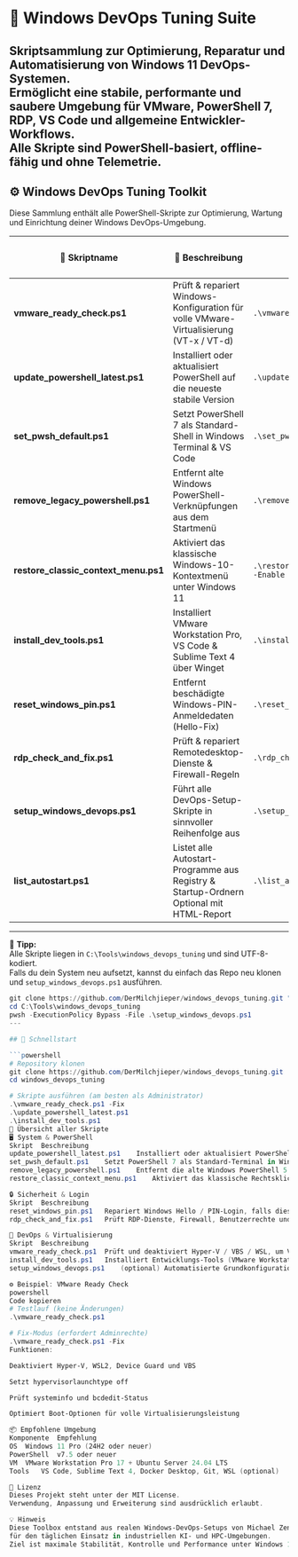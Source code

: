 # 🧰 Windows DevOps Tuning Suite

Skriptsammlung zur Optimierung, Reparatur und Automatisierung von Windows 11 DevOps-Systemen.  
Ermöglicht eine stabile, performante und saubere Umgebung für VMware, PowerShell 7, RDP, VS Code und allgemeine Entwickler-Workflows.  
Alle Skripte sind **PowerShell-basiert**, **offline-fähig** und **ohne Telemetrie**.
---

## ⚙️ Windows DevOps Tuning Toolkit

Diese Sammlung enthält alle PowerShell-Skripte zur Optimierung, Wartung und Einrichtung deiner Windows DevOps-Umgebung.

| 🧩 Skriptname | 📝 Beschreibung | 💻 Beispielbefehl | 🔒 Admin nötig |
|---------------|----------------|-------------------|----------------|
| **vmware_ready_check.ps1** | Prüft & repariert Windows-Konfiguration für volle VMware-Virtualisierung (VT-x / VT-d) | `.\vmware_ready_check.ps1 -Fix` | ✅ |
| **update_powershell_latest.ps1** | Installiert oder aktualisiert PowerShell auf die neueste stabile Version | `.\update_powershell_latest.ps1` | ✅ |
| **set_pwsh_default.ps1** | Setzt PowerShell 7 als Standard-Shell in Windows Terminal & VS Code | `.\set_pwsh_default.ps1` | ✅ |
| **remove_legacy_powershell.ps1** | Entfernt alte Windows PowerShell-Verknüpfungen aus dem Startmenü | `.\remove_legacy_powershell.ps1` | ✅ |
| **restore_classic_context_menu.ps1** | Aktiviert das klassische Windows-10-Kontextmenü unter Windows 11 | `.\restore_classic_context_menu.ps1 -Enable` | ✅ |
| **install_dev_tools.ps1** | Installiert VMware Workstation Pro, VS Code & Sublime Text 4 über Winget | `.\install_dev_tools.ps1` | ✅ |
| **reset_windows_pin.ps1** | Entfernt beschädigte Windows-PIN-Anmeldedaten (Hello-Fix) | `.\reset_windows_pin.ps1` | ✅ |
| **rdp_check_and_fix.ps1** | Prüft & repariert Remotedesktop-Dienste & Firewall-Regeln | `.\rdp_check_and_fix.ps1 -Fix` | ✅ |
| **setup_windows_devops.ps1** | Führt alle DevOps-Setup-Skripte in sinnvoller Reihenfolge aus | `.\setup_windows_devops.ps1` | ✅ |
| **list_autostart.ps1** | Listet alle Autostart-Programme aus Registry & Startup-Ordnern<br>Optional mit HTML-Report | `.\list_autostart.ps1 -HtmlReport` | ❌ |

---

📁 **Tipp:**  
Alle Skripte liegen in `C:\Tools\windows_devops_tuning` und sind UTF-8-kodiert.  
Falls du dein System neu aufsetzt, kannst du einfach das Repo neu klonen und `setup_windows_devops.ps1` ausführen.

```powershell
git clone https://github.com/DerMilchjieper/windows_devops_tuning.git "C:\Tools\windows_devops_tuning"
cd C:\Tools\windows_devops_tuning
pwsh -ExecutionPolicy Bypass -File .\setup_windows_devops.ps1
---

## 🚀 Schnellstart

```powershell
# Repository klonen
git clone https://github.com/DerMilchjieper/windows_devops_tuning.git
cd windows_devops_tuning

# Skripte ausführen (am besten als Administrator)
.\vmware_ready_check.ps1 -Fix
.\update_powershell_latest.ps1
.\install_dev_tools.ps1
🧠 Übersicht aller Skripte
🖥️ System & PowerShell
Skript	Beschreibung
update_powershell_latest.ps1	Installiert oder aktualisiert PowerShell 7 auf die neueste stabile Version via Winget.
set_pwsh_default.ps1	Setzt PowerShell 7 als Standard-Terminal in Windows & VS Code.
remove_legacy_powershell.ps1	Entfernt die alte Windows PowerShell 5.x aus Startmenü & Verknüpfungen (PowerShell 7 bleibt aktiv).
restore_classic_context_menu.ps1	Aktiviert das klassische Rechtsklick-Menü aus Windows 10 unter Windows 11.

🔒 Sicherheit & Login
Skript	Beschreibung
reset_windows_pin.ps1	Repariert Windows Hello / PIN-Login, falls dieser beschädigt oder gesperrt ist.
rdp_check_and_fix.ps1	Prüft RDP-Dienste, Firewall, Benutzerrechte und Listener; optional Fix-Modus mit Optimierungen.

🧱 DevOps & Virtualisierung
Skript	Beschreibung
vmware_ready_check.ps1	Prüft und deaktiviert Hyper-V / VBS / WSL, um VMware Workstation volle Hardware-Virtualisierung (VT-x/VT-d) zu ermöglichen.
install_dev_tools.ps1	Installiert Entwicklungs-Tools (VMware Workstation Pro, Visual Studio Code, Sublime Text 4) über Winget.
setup_windows_devops.ps1	(optional) Automatisierte Grundkonfiguration deines Windows 11 DevOps-Systems mit Logging und Admin-Checks.

⚙️ Beispiel: VMware Ready Check
powershell
Code kopieren
# Testlauf (keine Änderungen)
.\vmware_ready_check.ps1

# Fix-Modus (erfordert Adminrechte)
.\vmware_ready_check.ps1 -Fix
Funktionen:

Deaktiviert Hyper-V, WSL2, Device Guard und VBS

Setzt hypervisorlaunchtype off

Prüft systeminfo und bcdedit-Status

Optimiert Boot-Optionen für volle Virtualisierungsleistung

📦 Empfohlene Umgebung
Komponente	Empfehlung
OS	Windows 11 Pro (24H2 oder neuer)
PowerShell	v7.5 oder neuer
VM	VMware Workstation Pro 17 + Ubuntu Server 24.04 LTS
Tools	VS Code, Sublime Text 4, Docker Desktop, Git, WSL (optional)

🪪 Lizenz
Dieses Projekt steht unter der MIT License.
Verwendung, Anpassung und Erweiterung sind ausdrücklich erlaubt.

💡 Hinweis
Diese Toolbox entstand aus realen Windows-DevOps-Setups von Michael Zenkert
für den täglichen Einsatz in industriellen KI- und HPC-Umgebungen.
Ziel ist maximale Stabilität, Kontrolle und Performance unter Windows 11.
